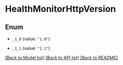 # HealthMonitorHttpVersion

## Enum


* `_1_0` (value: `"1.0"`)

* `_1_1` (value: `"1.1"`)


[[Back to Model list]](../README.md#documentation-for-models) [[Back to API list]](../README.md#documentation-for-api-endpoints) [[Back to README]](../README.md)


